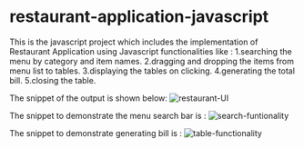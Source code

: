 # restaurant-application-javascript

This is the javascript project which includes the implementation of Restaurant Application using Javascript functionalities like :
1.searching the menu by category and item names.
2.dragging and dropping the items from menu list to tables.
3.displaying the tables on clicking.
4.generating the total bill.
5.closing the table.

The snippet of the output is shown below:
![restaurant-UI](https://user-images.githubusercontent.com/126951025/222895365-8512b427-530d-4c19-85bb-1faea7942c17.png)


The snippet to demonstrate the menu search bar is :
![search-funtionality](https://user-images.githubusercontent.com/126951025/222895434-73afbbac-83b9-4bc2-a060-beac0d16263d.png)

The snippet to demonstrate generating bill is : 
![table-functionality](https://user-images.githubusercontent.com/126951025/222895468-7969b4ba-f2d1-4c5f-8ce1-95f2dc2aba42.png)
